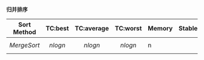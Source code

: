 **归并排序** 

| Sort Method     |   TC:best   | TC:average  | TC:worst    | Memory | Stable |
| --------------- | :---------: | ----------- | ----------- | ------ | ------ |
| $$ MergeSort $$ | $$ nlogn $$ | $$ nlogn $$ | $$ nlogn $$ | n      |        |

